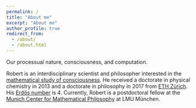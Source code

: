```yaml
---
permalink: /
title: "About me"
excerpt: "About me"
author_profile: true
redirect_from: 
  - /about/
  - /about.html
---
```


<!-- ## Under construction -->

<!-- Dr. Dr. Robert Prentner -->

Our processual nature, consciousness, and computation. 

Robert is an interdisciplinary scientist and philosopher interested in the [mathematical study of consciousness](https://wiki.amcs.science/index.php?title=Mathematical_Consciousness_Science). He received a doctorate in physical chemistry in 2013 and a doctorate in philosophy in 2017 from [ETH Zürich](https://www.ethz.ch/). His [Erdős number](https://en.wikipedia.org/wiki/Erd%C5%91s_number) is 4. Currently, Robert is a postdoctoral fellow at the [Munich Center for Mathematical Philosophy](https://www.mcmp.philosophie.uni-muenchen.de/index.html) at LMU München. 

<!-- Email: linchen.dr [at] gmail [dot] com -->

<!-- ORCID Researcher ID: 0000-0003-0349-6577. -->

